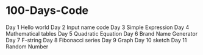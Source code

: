 # 100-Days-Code
Day 1 Hello world 
Day 2 Input name code 
Day 3 Simple Expression 
Day 4 Mathematical tables
Day 5 Quadratic Equation
Day 6 Brand Name Generator
Day 7 F-string
Day 8 Fibonacci series
Day 9 Graph
Day 10 sketch
Day 11 Random Number
